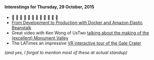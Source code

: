 #### Interestings for Thursday, 29 October, 2015

* 👻  🎃   👻  🎃   👻  🎃   👻  🎃   👻  🎃   👻  🎃
* [From Development to Production with Docker and Amazon Elastic
    Beanstalk](http://engineering.facile.it/from-development-to-production-with-docker-and-amazon-ecs)
* Great video with Ken Wong of UsTwo [talking about the making of the
    (excellent) Monument Valley](https://www.youtube.com/watch?v=z-dqzxYAyE0)
* The LATimes an impressive [VR interactive tour of the Gale
    Crater](http://graphics.latimes.com/mars-gale-crater-vr/)

*(and yes, I forgot to mention most of these at actual standup)*

